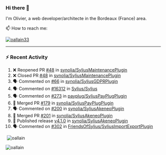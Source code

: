 ### Hi there 👋

I'm Olivier, a web developer/architecte in the Bordeaux (France) area.

📫 How to reach me:

<p> <a href="https://twitter.com/oallain33" target="blank"><img src="https://img.shields.io/twitter/follow/oallain33?logo=twitter&style=for-the-badge" alt="oallain33" /></a> </p>

---

### :zap: Recent Activity

<!--START_SECTION:activity-->
1. ❌ Reopened PR [#48](https://github.com/synolia/SyliusMaintenancePlugin/pull/48) in [synolia/SyliusMaintenancePlugin](https://github.com/synolia/SyliusMaintenancePlugin)
2. ❌ Closed PR [#48](https://github.com/synolia/SyliusMaintenancePlugin/pull/48) in [synolia/SyliusMaintenancePlugin](https://github.com/synolia/SyliusMaintenancePlugin)
3. 🗣 Commented on [#66](https://github.com/synolia/SyliusGDPRPlugin/issues/66#issuecomment-3329126598) in [synolia/SyliusGDPRPlugin](https://github.com/synolia/SyliusGDPRPlugin)
4. 🗣 Commented on [#16312](https://github.com/Sylius/Sylius/issues/16312#issuecomment-3329113959) in [Sylius/Sylius](https://github.com/Sylius/Sylius)
5. 🗣 Commented on [#273](https://github.com/payplug/SyliusPayPlugPlugin/pull/273#issuecomment-3279346223) in [payplug/SyliusPayPlugPlugin](https://github.com/payplug/SyliusPayPlugPlugin)
6. 🎉 Merged PR [#179](https://github.com/synolia/SyliusPayPlugPlugin/pull/179) in [synolia/SyliusPayPlugPlugin](https://github.com/synolia/SyliusPayPlugPlugin)
7. 🗣 Commented on [#200](https://github.com/synolia/SyliusAkeneoPlugin/pull/200#issuecomment-3012200974) in [synolia/SyliusAkeneoPlugin](https://github.com/synolia/SyliusAkeneoPlugin)
8. 🎉 Merged PR [#201](https://github.com/synolia/SyliusAkeneoPlugin/pull/201) in [synolia/SyliusAkeneoPlugin](https://github.com/synolia/SyliusAkeneoPlugin)
9. 🚀 Published release [v4.1.0](https://github.com/synolia/SyliusAkeneoPlugin/releases/tag/v4.1.0) in [synolia/SyliusAkeneoPlugin](https://github.com/synolia/SyliusAkeneoPlugin)
10. 🗣 Commented on [#302](https://github.com/FriendsOfSylius/SyliusImportExportPlugin/issues/302#issuecomment-2925381859) in [FriendsOfSylius/SyliusImportExportPlugin](https://github.com/FriendsOfSylius/SyliusImportExportPlugin)
<!--END_SECTION:activity-->

<p>&nbsp;<img align="center" src="https://github-readme-stats.vercel.app/api?username=oallain&show_icons=true&locale=en" alt="oallain" /></p>

<p><img align="center" src="https://github-readme-streak-stats.herokuapp.com/?user=oallain&" alt="oallain" /></p>


